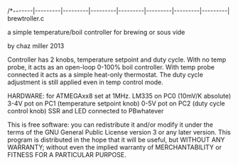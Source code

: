 /*-------|---------|---------|---------|---------|---------|---------|---------|
brewtroller.c	

a simple temperature/boil controller for brewing or sous vide

by chaz miller 2013

Controller has 2 knobs, temperature setpoint and duty cycle.
With no temp probe, it acts as an open-loop 0-100% boil controller.
With temp probe connected it acts as a simple heat-only thermostat.
The duty cycle adjustment is still applied even in temp control mode. 

HARDWARE:
for ATMEGAxx8 set at 1MHz. 
LM335 on PC0 (10mV/K absolute)
3-4V pot on PC1 (temperature setpoint knob)
0-5V pot on PC2 (duty cycle control knob)
SSR and LED connected to PBwhatever

This is free software: you can redistribute it and/or modify
it under the terms of the GNU General Public License version 3 or any later
version. This program is distributed in the hope that it will be useful,
but WITHOUT ANY WARRANTY; without even the implied warranty of
MERCHANTABILITY or FITNESS FOR A PARTICULAR PURPOSE.  
